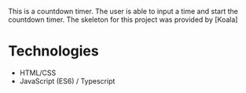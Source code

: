 This is a countdown timer. The user is able to input a time and start the countdown timer. 
The skeleton for this project was provided by [Koala]

# Technologies 
- HTML/CSS
- JavaScript (ES6) / Typescript 
